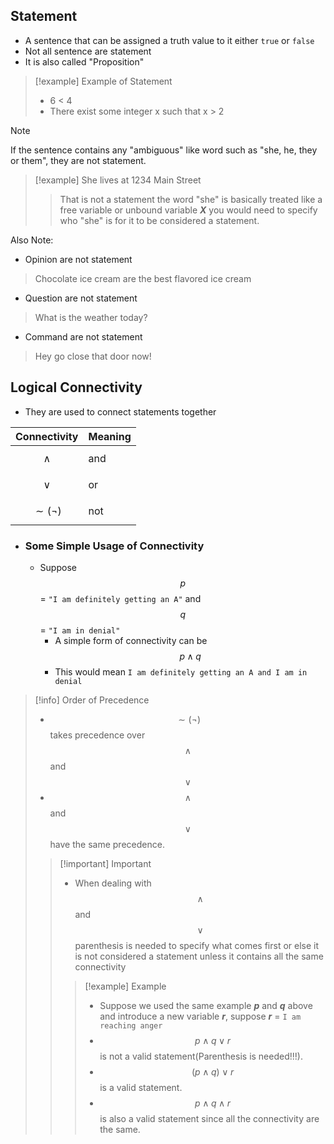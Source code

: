 
## Statement
- A sentence that can be assigned a truth value to it either `true` or `false`
- Not all sentence are statement
- It is also called "Proposition"
>[!example] Example of Statement
>- 6 < 4
>- There exist some integer x such that x > 2

>[!note]
>If the sentence contains any "ambiguous" like word such as "she, he, they or them", they are not statement. 
>>[!example]
>> She lives at 1234 Main Street 
>> > That is not a statement the word "she" is basically treated like a free variable or unbound variable ***X*** you would need to specify who "she" is for it to be considered a statement.
>
> Also Note: 
>- Opinion are not statement
>> Chocolate ice cream are the best flavored ice cream
>- Question are not statement
>>What is the weather today? 
>- Command are not statement
>> Hey go close that door now!

## Logical Connectivity 
- They are used to connect statements together

| Connectivity    | Meaning |
| --------------- | ------- |
| $$\wedge$$      | and     |
| $$\vee$$        | or      |
| $$\sim (\neg)$$ | not     |
- ### Some Simple Usage of Connectivity
	- Suppose $$p$$
= `"I am definitely getting an A"` and $$q$$
= `"I am in denial"`
		- A simple form of connectivity can be $$p \wedge q$$
		- This would mean `I am definitely getting an A and I am in denial`
>[!info] Order of Precedence 
> - $$\sim (\neg)$$ takes precedence over $$\wedge$$ and $$\vee$$
> - $$\wedge$$ and $$\vee$$ have the same precedence.
>>[!important] Important
>>- When dealing with $$\wedge$$ and $$\vee$$ parenthesis is needed to specify what comes first or else it is not considered a statement unless it contains all the same connectivity
>>>[!example] Example
>>>- Suppose we used the same example ***p*** and ***q*** above and introduce a new variable ***r***, suppose ***r*** = `I am reaching anger`
>>>	- $$p \wedge q \vee r$$ is not a valid statement(Parenthesis is needed!!!).
>>>	- $$(p \wedge q) \vee r$$ is a valid statement.
>>>	- $$p \wedge q \wedge r$$ is also a valid statement since all the connectivity are the same.




